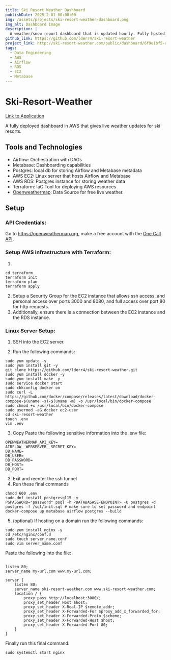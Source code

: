 ```yaml
---
title: Ski Resort Weather Dashboard
publishDate: 2025-2-01 00:00:00
img: /assets/projects/ski-resort-weather-dashboard.png
img_alt: Dashboard Image
description: |
  A weather/snow report dashboard that is updated hourly. Fully hosted in AWS.
github_link: https://github.com/lderr4/ski-resort-weather
project_link: http://ski-resort-weather.com/public/dashboard/6f9e1bf5-a3ac-4764-b298-69a6ecd642bc
tags:
  - Data Engineering
  - AWS
  - Airflow
  - RDS
  - EC2
  - Metabase
---
```


# Ski-Resort-Weather

[Link to Application](http://ski-resort-weather.com)

A fully deployed dashboard in AWS that gives live weather updates for ski resorts.

## Tools and Technologies
- Airflow: Orchestration with DAGs
- Metabase: Dashboarding capabilities
- Postgres: local db for storing Airflow and Metabase metadata
- AWS EC2: Linux server that hosts Airflow and Metabase
- AWS RDS: Postgres instance for storing weather data
- Terraform: IaC Tool for deploying AWS resources
- [Openweathermap](https://openweathermap.org/): Data Source for free live weather.


## Setup

### API Credentials:

Go to https://openweathermap.org, make a free account with the [One Call API](https://openweathermap.org/api/one-call-3).

### Setup AWS infrastructure with Terraform:
1. 
```
cd terraform
terraform init
terraform plan
terraform apply
```
2. Setup a Security Group for the EC2 instance that allows ssh access, and personal access over ports 3000 and 8080, and full access over port 80 for http requests.
3. Additionally, ensure there is a connection between the EC2 instance and the RDS instance.

### Linux Server Setup:
1. SSH into the EC2 server.

2. Run the following commands:
```
sudo yum update -y
sudo yum install git -y
git clone https://github.com/lderr4/ski-resort-weather.git
sudo yum install docker -y
sudo yum install make -y
sudo service docker start
sudo chkconfig docker on
sudo curl -L https://github.com/docker/compose/releases/latest/download/docker-compose-$(uname -s)-$(uname -m) -o /usr/local/bin/docker-compose
sudo chmod +x /usr/local/bin/docker-compose
sudo usermod -aG docker ec2-user
cd ski-resort-weather
touch .env
vim .env
```
3. Copy Paste the following sensitive information into the .env file:
```
OPENWEATHERMAP_API_KEY=
AIRFLOW__WEBSERVER__SECRET_KEY=
DB_NAME=
DB_USER=
DB_PASSWORD=
DB_HOST=
DB_PORT=
```
3. Exit and reenter the ssh tunnel
4. Run these final commands
```
chmod 600 .env
sudo dnf install postgresql15 -y
PGPASSWORD="password" psql -h <DATABASASE-ENDPOINT> -U postgres -d postgres -f /sql/init.sql # make sure to set password and endpoint
docker-compose up metabase airflow postgres --build
```
5. (optional) If hosting on a domain run the following commands:
```
sudo yum install nginx -y
cd /etc/nginx/conf.d
sudo touch server_name.conf
sudo vim server_name.conf
```
Paste the following into the file:
```

listen 80;
server_name my-url.com www.my-url.com;

server {
    listen 80;
    server_name ski-resort-weather.com www.ski-resort-weather.com;
    location / {
        proxy_pass http://localhost:3000/;
        proxy_set_header Host $host;
        proxy_set_header X-Real-IP $remote_addr;
        proxy_set_header X-Forwarded-For $proxy_add_x_forwarded_for;
        proxy_set_header X-Forwarded-Proto $scheme;
        proxy_set_header X-Forwarded-Host $host;
        proxy_set_header X-Forwarded-Port 80;
    }
}
```
Finally run this final command:
```
sudo systemctl start nginx
```








